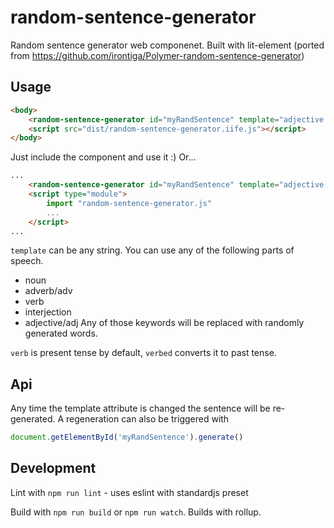 # random-sentence-generator
Random sentence generator web componenet. Built with lit-element (ported from https://github.com/irontiga/Polymer-random-sentence-generator)

## Usage
```html
<body>
    <random-sentence-generator id="myRandSentence" template="adjective noun verb adverb."></random-sentence-generator>
    <script src="dist/random-sentence-generator.iife.js"></script>
</body>
```
Just include the component and use it :)
Or...
```html
...
    <random-sentence-generator id="myRandSentence" template="adjective noun verbed adverb."></random-sentence-generator>
    <script type="module">
        import "random-sentence-generator.js"
        ...
    </script>
...
```

`template` can be any string. You can use any of the following parts of speech.
 - noun
 - adverb/adv
 - verb
 - interjection
 - adjective/adj
Any of those keywords will be replaced with randomly generated words.

`verb` is present tense by default, `verbed` converts it to past tense.

## Api
Any time the template attribute is changed the sentence will be re-generated. A regeneration can also be triggered with
```javascript
document.getElementById('myRandSentence').generate()
```

## Development
Lint with `npm run lint` - uses eslint with standardjs preset

Build with `npm run build` or `npm run watch`. Builds with rollup.
